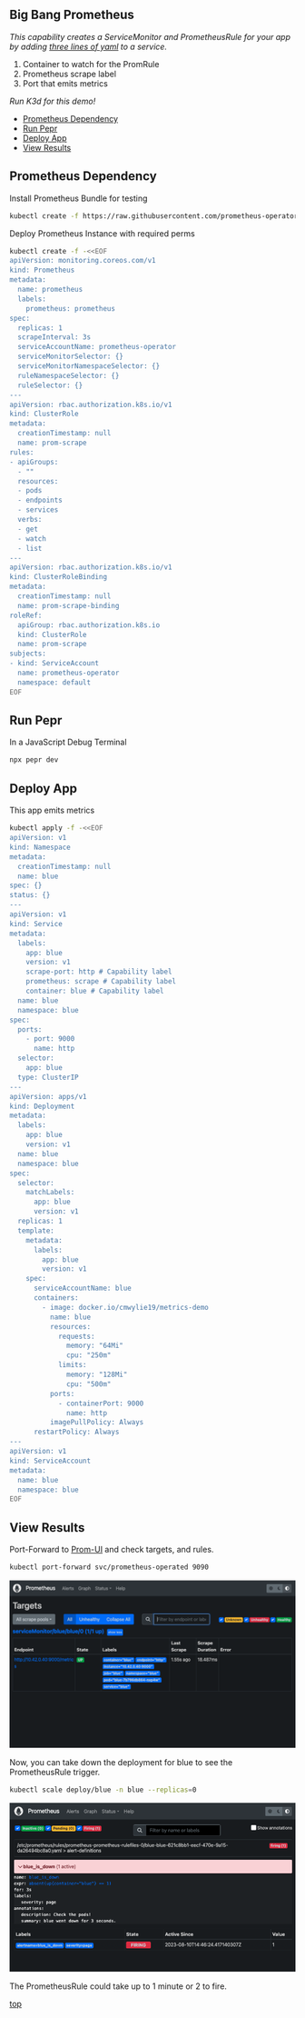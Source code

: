 ## Big Bang Prometheus

_This capability creates a ServiceMonitor and PrometheusRule for your app by adding [three lines of yaml](https://github.com/cmwylie19/bb-prometheus/blob/5f8ff9c2055d669b793340e575323140f67f7ee5/README.md?plain=1#L100) to a service._

1. Container to watch for the PromRule
2. Prometheus scrape label
3. Port that emits metrics

_Run K3d for this demo!_

- [Prometheus Dependency](#prometheus-dependency)
- [Run Pepr](#run-pepr)
- [Deploy App](#deploy-app)
- [View Results](#view-results)

## Prometheus Dependency

Install Prometheus Bundle for testing

```bash
kubectl create -f https://raw.githubusercontent.com/prometheus-operator/prometheus-operator/main/bundle.yaml
```

Deploy Prometheus Instance with required perms

```bash
kubectl create -f -<<EOF
apiVersion: monitoring.coreos.com/v1
kind: Prometheus
metadata:
  name: prometheus
  labels:
    prometheus: prometheus
spec:
  replicas: 1
  scrapeInterval: 3s
  serviceAccountName: prometheus-operator
  serviceMonitorSelector: {}
  serviceMonitorNamespaceSelector: {}
  ruleNamespaceSelector: {}
  ruleSelector: {}
---
apiVersion: rbac.authorization.k8s.io/v1
kind: ClusterRole
metadata:
  creationTimestamp: null
  name: prom-scrape
rules:
- apiGroups:
  - ""
  resources:
  - pods
  - endpoints
  - services
  verbs:
  - get
  - watch
  - list
---
apiVersion: rbac.authorization.k8s.io/v1
kind: ClusterRoleBinding
metadata:
  creationTimestamp: null
  name: prom-scrape-binding
roleRef:
  apiGroup: rbac.authorization.k8s.io
  kind: ClusterRole
  name: prom-scrape
subjects:
- kind: ServiceAccount
  name: prometheus-operator
  namespace: default
EOF
```

## Run Pepr

In a JavaScript Debug Terminal

```bash
npx pepr dev
```

## Deploy App

This app emits metrics

```bash
kubectl apply -f -<<EOF
apiVersion: v1
kind: Namespace
metadata:
  creationTimestamp: null
  name: blue
spec: {}
status: {}
---
apiVersion: v1
kind: Service
metadata:
  labels:
    app: blue
    version: v1
    scrape-port: http # Capability label
    prometheus: scrape # Capability label
    container: blue # Capability label
  name: blue
  namespace: blue
spec:
  ports:
    - port: 9000
      name: http
  selector:
    app: blue
  type: ClusterIP
---
apiVersion: apps/v1
kind: Deployment
metadata:
  labels:
    app: blue
    version: v1
  name: blue
  namespace: blue
spec:
  selector:
    matchLabels:
      app: blue
      version: v1
  replicas: 1
  template:
    metadata:
      labels:
        app: blue
        version: v1
    spec:
      serviceAccountName: blue
      containers:
        - image: docker.io/cmwylie19/metrics-demo
          name: blue
          resources:
            requests:
              memory: "64Mi"
              cpu: "250m"
            limits:
              memory: "128Mi"
              cpu: "500m"
          ports:
            - containerPort: 9000
              name: http
          imagePullPolicy: Always
      restartPolicy: Always
---
apiVersion: v1
kind: ServiceAccount
metadata:
  name: blue
  namespace: blue
EOF
```

## View Results

Port-Forward to [Prom-UI](http://localhost:9090/targets?search=) and check targets, and rules.

```bash
kubectl port-forward svc/prometheus-operated 9090 
```
![targets.png](targets.png)  

Now, you can take down the deployment for blue to see the PrometheusRule trigger.

```bash
kubectl scale deploy/blue -n blue --replicas=0
```

![alerts.png](alerts.png)  

The PrometheusRule could take up to 1 minute or 2 to fire.

[top](#big-bang-prometheus)


